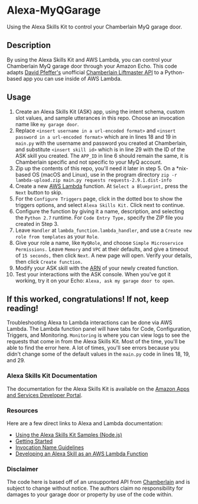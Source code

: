 # Alexa-MyQGarage
Using the Alexa Skills Kit to control your Chamberlain MyQ garage door.

## Description
By using the Alexa Skills Kit and AWS Lambda, you can control your Chamberlain MyQ garage door through your Amazon Echo.
This code adapts [David Pfeffer's](https://github.com/pfeffed) unofficial [Chamberlain Liftmaster API](http://docs.unofficialliftmastermyq.apiary.io/) to a Python-based app you can use inside of AWS Lambda.

## Usage
1. Create an Alexa Skills Kit (ASK) app, using the intent schema, custom slot values, and sample utterances in this repo. Choose an invocation name like `my garage door`.
2. Replace `<insert username in a url-encoded format>` and `<insert password in a url-encoded format>` which are in lines 18 and 19 in `main.py` with the username and password you created at Chamberlain, and substitute `<insert skill id>` which is in line 29 with the ID of the ASK skill you created. The `APP_ID` in line 6 should remain the same, it is Chamberlain specific and not specific to your MyQ account.
3. Zip up the contents of this repo, you'll need it later in step 5. On a *nix-based OS (macOS and Linux), use in the program directory `zip -r lambda-upload.zip main.py requests requests-2.9.1.dist-info`
4. Create a new [AWS Lambda](https://console.aws.amazon.com/lambda/home) function. At `Select a Blueprint,` press the `Next` button to skip. 
5. For the `Configure Triggers` page, click in the dotted box to show the triggers options, and select `Alexa Skills Kit.` Click next to continue.
6. Configure the function by giving it a name, description, and selecting the `Python 2.7` runtime. For `Code Entry Type,` specify the ZIP file you created in Step 3.
7. Leave `Handler` at `lambda_function.lambda_handler`, and use a `Create new role from templates` as your `Role`. 
8. Give your role a name, like `MyQRole`, and choose `Simple Microservice Permissions.` Leave `Memory` and `VPC` at their defaults, and give a timeout of `15 seconds,` then click `Next`. A new page will open. Verify your details, then click `Create function.`
9. Modify your ASK skill with the [ARN](http://docs.aws.amazon.com/general/latest/gr/aws-arns-and-namespaces.html) of your newly created function.
10. Test your interactions with the ASK console. When you've got it working, try it on your Echo: `Alexa, ask my garage door to open`.

## If this worked, congratulations! If not, keep reading!
Troubleshooting Alexa to Lambda interactions can be done via AWS Lambda. The Lambda function panel will have tabs for Code, Configuration, Triggers, and Monitoring. `Monitoring` is where you can view logs to see the requests that come in from the Alexa Skills Kit. Most of the time, you'll be able to find the error here. A lot of times, you'll see errors because you didn't change some of the default values in the `main.py` code in lines 18, 19, and 29.

### Alexa Skills Kit Documentation
The documentation for the Alexa Skills Kit is available on the [Amazon Apps and Services Developer Portal](https://developer.amazon.com/appsandservices/solutions/alexa/alexa-skills-kit/).

### Resources
Here are a few direct links to Alexa and Lambda documentation:

- [Using the Alexa Skills Kit Samples (Node.js)](https://github.com/amzn/alexa-skills-kit-js)
- [Getting Started](https://developer.amazon.com/appsandservices/solutions/alexa/alexa-skills-kit/getting-started-guide)
- [Invocation Name Guidelines](https://developer.amazon.com/public/solutions/alexa/alexa-skills-kit/docs/choosing-the-invocation-name-for-an-alexa-skill)
- [Developing an Alexa Skill as an AWS Lambda Function](https://developer.amazon.com/appsandservices/solutions/alexa/alexa-skills-kit/docs/developing-an-alexa-skill-as-a-lambda-function)

### Disclaimer

The code here is based off of an unsupported API from [Chamberlain](http://www.chamberlain.com/) and is subject to change without notice. The authors claim no responsibility for damages to your garage door or property by use of the code within.
